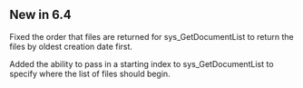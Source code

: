 ## New in 6.4 ##

Fixed the order that files are returned for sys_GetDocumentList to return the files by oldest creation date first. 

Added the ability to pass in a starting index to sys_GetDocumentList to specify where the list of files should begin.
